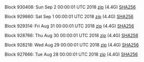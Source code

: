Block 930408: Sun Sep  2 00:00:01 UTC 2018 [zip](https://dash-bootstrap.ams3.digitaloceanspaces.com/mainnet/2018-09-02/bootstrap.dat.zip) (4.4G) [SHA256](https://dash-bootstrap.ams3.digitaloceanspaces.com/mainnet/2018-09-02/sha256.txt)

Block 929860: Sat Sep  1 00:00:01 UTC 2018 [zip](https://dash-bootstrap.ams3.digitaloceanspaces.com/mainnet/2018-09-01/bootstrap.dat.zip) (4.4G) [SHA256](https://dash-bootstrap.ams3.digitaloceanspaces.com/mainnet/2018-09-01/sha256.txt)

Block 929314: Fri Aug 31 00:00:01 UTC 2018 [zip](https://dash-bootstrap.ams3.digitaloceanspaces.com/mainnet/2018-08-31/bootstrap.dat.zip) (4.4G) [SHA256](https://dash-bootstrap.ams3.digitaloceanspaces.com/mainnet/2018-08-31/sha256.txt)

Block 928766: Thu Aug 30 00:00:01 UTC 2018 [zip](https://dash-bootstrap.ams3.digitaloceanspaces.com/mainnet/2018-08-30/bootstrap.dat.zip) (4.4G) [SHA256](https://dash-bootstrap.ams3.digitaloceanspaces.com/mainnet/2018-08-30/sha256.txt)

Block 928218: Wed Aug 29 00:00:01 UTC 2018 [zip](https://dash-bootstrap.ams3.digitaloceanspaces.com/mainnet/2018-08-29/bootstrap.dat.zip) (4.4G) [SHA256](https://dash-bootstrap.ams3.digitaloceanspaces.com/mainnet/2018-08-29/sha256.txt)

Block 927666: Tue Aug 28 00:00:01 UTC 2018 [zip](https://dash-bootstrap.ams3.digitaloceanspaces.com/mainnet/2018-08-28/bootstrap.dat.zip) (4.4G) [SHA256](https://dash-bootstrap.ams3.digitaloceanspaces.com/mainnet/2018-08-28/sha256.txt)
